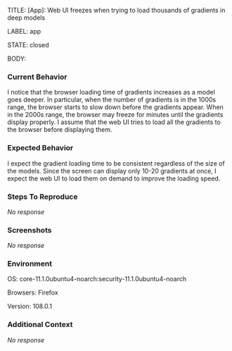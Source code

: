 TITLE:
[App]: Web UI freezes when trying to load thousands of gradients in deep models

LABEL:
app

STATE:
closed

BODY:
### Current Behavior

I notice that the browser loading time of gradients increases as a model goes deeper.
In particular, when the number of gradients is in the 1000s range, the browser starts to slow down before the gradients appear.
When in the 2000s range, the browser may freeze for minutes until the gradients display properly.
I assume that the web UI tries to load all the gradients to the browser before displaying them.

### Expected Behavior

I expect the gradient loading time to be consistent regardless of the size of the models.
Since the screen can display only 10-20 gradients at once, I expect the web UI to load them on demand to improve the loading speed.

### Steps To Reproduce

_No response_

### Screenshots

_No response_

### Environment

OS: core-11.1.0ubuntu4-noarch:security-11.1.0ubuntu4-noarch

Browsers: Firefox

Version: 108.0.1


### Additional Context

_No response_

